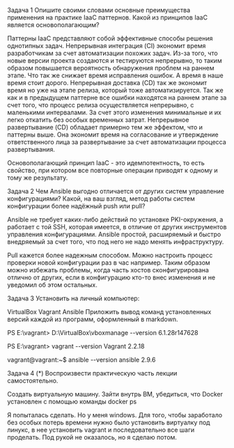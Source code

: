 Задача 1
Опишите своими словами основные преимущества применения на практике IaaC паттернов.
Какой из принципов IaaC является основополагающим?

Паттерны IaaC представляют собой эффективные способы решения однотипных задач. 
Непрерывная интеграция (CI) экономит время разработчикам за счет автоматизации похожих задач. 
Из-за того, что новые версии проекта создаются и тестируются непрерывно, то таким образом повышается вероятность обнаружения проблем на раннем этапе.
Что так же снижает время исправления ошибок. А время в наше время стоит дорого.
Непрерывная доставка (CD) так же экономит время но уже на этапе релиза, который тоже автоматизируется. 
Так же как и в предыдущем паттерне все ошибки находятся на раннем этапе за счет того, что процесс релиза осуществляется непрерывно, с маленькими интервалами. 
За счет этого изменения минимальные и их легко откатить без особых временных затрат.
Непрерывное развертывание (CD) обладает примерно тем же эффектом, что и паттерны выше. Она экономит время на согласование и утверждение ответственного лица за развертывание за счет автоматизации процесса развертывания.

Основополагающий принцип IaaC - это идемпотентность, то есть свойство, при котором все повторные операции приводят к одному и тому же результату.

Задача 2
Чем Ansible выгодно отличается от других систем управление конфигурациями?
Какой, на ваш взгляд, метод работы систем конфигурации более надёжный push или pull?

Ansible не требует каких-либо действий по установке PKI-окружения, а работает с той SSH, которая имеется, в отличие от других инструментов управления конфигурациями. 
Ansible простой, расширяемый и быстро внедряемый за счет того, что под него не надо менять инфраструктуру.

Pull кажется более надежным способом. Можно настроить процесс проверки новой конфигурации раз в час например. Таким образом можно избежать проблемы, когда часть хостов сконфигурирована отлично от других, если в конфигурацию кто-то внес изменения и не уведомил об этом остальных.

Задача 3
Установить на личный компьютер:

VirtualBox
Vagrant
Ansible
Приложить вывод команд установленных версий каждой из программ, оформленный в markdown.

PS E:\vagrant> D:\VirtualBox\vboxmanage --version
6.1.28r147628

PS E:\vagrant> vagrant --version
Vagrant 2.2.18

vagrant@vagrant:~$ ansible --version
ansible 2.9.6
  
  Задача 4 (*)
Воспроизвести практическую часть лекции самостоятельно.

Создать виртуальную машину.
Зайти внутрь ВМ, убедиться, что Docker установлен с помощью команды
docker ps

Я попыталась сделать. Но у меня windows. Для того, чтобы заработало без особых потерь времени нужно было установить виртуалку под линукс, в нее установить vagrant и последовательно все шаги проделать. Под рукой не оказалось, но я сделаю потом.



